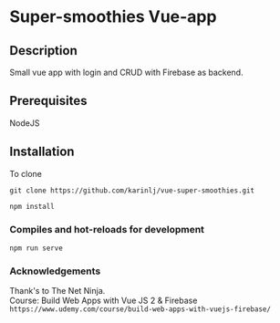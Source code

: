 # Super-smoothies Vue-app

## Description

Small vue app with login and CRUD with Firebase as backend.

## Prerequisites

NodeJS

## Installation

To clone

`git clone https://github.com/karinlj/vue-super-smoothies.git`

```
npm install
```

### Compiles and hot-reloads for development

```
npm run serve
```

### Acknowledgements

Thank's to The Net Ninja.  
Course: Build Web Apps with Vue JS 2 & Firebase
`https://www.udemy.com/course/build-web-apps-with-vuejs-firebase/`
